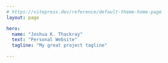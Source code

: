 ```yaml
---
# https://vitepress.dev/reference/default-theme-home-page
layout: page

hero:
  name: "Joshua K. Thackray"
  text: "Personal Website"
  tagline: "My great project tagline"

---
```


<script setup>
import educationList from "./.vitepress/components/educationList.vue";
import experienceList from "./.vitepress/components/experienceList.vue";
import publicationList from "./.vitepress/components/publicationList.vue";
import honorsList from "./.vitepress/components/honorsList.vue";
</script>

<div id="main-content">
<education-list />
<experience-list />
<honors-list />
<publication-list />
</div>

